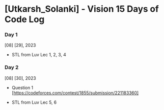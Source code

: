 # [Utkarsh_Solanki] - Vision 15 Days of Code Log

### Day 1

[08] [29], 2023

- STL from Luv Lec 1, 2, 3, 4 

### Day 2

[08] [30], 2023

- Question 1 [https://codeforces.com/contest/1855/submission/221183360]

- STL from Luv Lec 5, 6 
